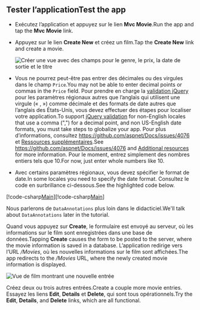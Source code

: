 
## <a name="test-the-app"></a><span data-ttu-id="3f86e-101">Tester l’application</span><span class="sxs-lookup"><span data-stu-id="3f86e-101">Test the app</span></span>

* <span data-ttu-id="3f86e-102">Exécutez l’application et appuyez sur le lien **Mvc Movie**.</span><span class="sxs-lookup"><span data-stu-id="3f86e-102">Run the app and tap the **Mvc Movie** link.</span></span>
* <span data-ttu-id="3f86e-103">Appuyez sur le lien **Create New** et créez un film.</span><span class="sxs-lookup"><span data-stu-id="3f86e-103">Tap the **Create New** link and create a movie.</span></span>

  ![Créer une vue avec des champs pour le genre, le prix, la date de sortie et le titre](../../tutorials/first-mvc-app/adding-model/_static/movies.png)

* <span data-ttu-id="3f86e-105">Vous ne pourrez peut-être pas entrer des décimales ou des virgules dans le champ `Price`.</span><span class="sxs-lookup"><span data-stu-id="3f86e-105">You may not be able to enter decimal points or commas in the `Price` field.</span></span> <span data-ttu-id="3f86e-106">Pour prendre en charge la [validation jQuery](https://jqueryvalidation.org/) pour les paramètres régionaux autres que l’anglais qui utilisent une virgule (« , ») comme décimale et des formats de date autres que l’anglais des États-Unis, vous devez effectuer des étapes pour localiser votre application.</span><span class="sxs-lookup"><span data-stu-id="3f86e-106">To support [jQuery validation](https://jqueryvalidation.org/) for non-English locales that use a comma (",") for a decimal point, and non US-English date formats, you must take steps to globalize your app.</span></span> <span data-ttu-id="3f86e-107">Pour plus d’informations, consultez https://github.com/aspnet/Docs/issues/4076 et [Ressources supplémentaires](#additional-resources).</span><span class="sxs-lookup"><span data-stu-id="3f86e-107">See https://github.com/aspnet/Docs/issues/4076 and [Additional resources](#additional-resources) for more information.</span></span> <span data-ttu-id="3f86e-108">Pour le moment, entrez simplement des nombres entiers tels que 10.</span><span class="sxs-lookup"><span data-stu-id="3f86e-108">For now, just enter whole numbers like 10.</span></span>

<a name="displayformatdatelocal"></a>

* <span data-ttu-id="3f86e-109">Avec certains paramètres régionaux, vous devez spécifier le format de date.</span><span class="sxs-lookup"><span data-stu-id="3f86e-109">In some locales you need to specify the date format.</span></span> <span data-ttu-id="3f86e-110">Consultez le code en surbrillance ci-dessous.</span><span class="sxs-lookup"><span data-stu-id="3f86e-110">See the highlighted code below.</span></span>

<span data-ttu-id="3f86e-111">[!code-csharp[Main](../../tutorials/first-mvc-app/start-mvc/sample/MvcMovie/Models/MovieDateFormat.cs?name=snippet_1&highlight=2,10)]</span><span class="sxs-lookup"><span data-stu-id="3f86e-111">[!code-csharp[Main](../../tutorials/first-mvc-app/start-mvc/sample/MvcMovie/Models/MovieDateFormat.cs?name=snippet_1&highlight=2,10)]</span></span>

<span data-ttu-id="3f86e-112">Nous parlerons de `DataAnnotations` plus loin dans le didacticiel.</span><span class="sxs-lookup"><span data-stu-id="3f86e-112">We'll talk about `DataAnnotations` later in the tutorial.</span></span>

<span data-ttu-id="3f86e-113">Quand vous appuyez sur **Create**, le formulaire est envoyé au serveur, où les informations sur le film sont enregistrées dans une base de données.</span><span class="sxs-lookup"><span data-stu-id="3f86e-113">Tapping **Create** causes the form to be posted to the server, where the movie information is saved in a database.</span></span> <span data-ttu-id="3f86e-114">L’application redirige vers l’URL */Movies*, où les nouvelles informations sur le film sont affichées.</span><span class="sxs-lookup"><span data-stu-id="3f86e-114">The app redirects to the */Movies* URL, where the newly created movie information is displayed.</span></span>

![Vue de film montrant une nouvelle entrée](../../tutorials/first-mvc-app/adding-model/_static/h.png)

<span data-ttu-id="3f86e-116">Créez deux ou trois autres entrées.</span><span class="sxs-lookup"><span data-stu-id="3f86e-116">Create a couple more movie entries.</span></span> <span data-ttu-id="3f86e-117">Essayez les liens **Edit**, **Details** et **Delete**, qui sont tous opérationnels.</span><span class="sxs-lookup"><span data-stu-id="3f86e-117">Try the **Edit**, **Details**, and **Delete** links, which are all functional.</span></span>
